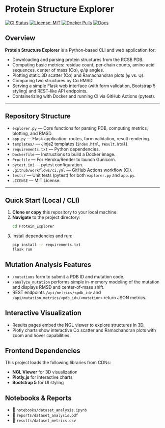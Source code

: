 # Protein Structure Explorer

[![CI Status](https://github.com/katezuu/Protein_Explorer/actions/workflows/ci.yml/badge.svg)](https://github.com/your_username/Protein_Explorer/actions/workflows/ci.yml)
[![License: MIT](https://img.shields.io/badge/License-MIT-yellow.svg)](./LICENSE)
[![Docker Pulls](https://img.shields.io/docker/pulls/katezu/protein-explorer.svg)](https://hub.docker.com/r/katezu/protein-explorer)
[![Docs](https://img.shields.io/website?url=https%3A%2F%2Fkatezuu.github.io%2FProtein_Explorer%2F)](https://katezuu.github.io/Protein_Explorer/)


## Overview

**Protein Structure Explorer** is a Python-based CLI and web application for:

- Downloading and parsing protein structures from the RCSB PDB.
- Computing basic metrics: residue count, per‐chain counts, amino acid sequences, center of mass (Cα), φ/ψ angles.
- Plotting static 3D scatter (Cα) and Ramachandran plots (φ vs. ψ).
- Comparing two structures by Cα RMSD.
- Serving a simple Flask web interface (with form validation, Bootstrap 5 styling) and REST-like API endpoints.
- Containerizing with Docker and running CI via GitHub Actions (pytest).

---

## Repository Structure


- `explorer.py` — Core functions for parsing PDB, computing metrics, plotting, and RMSD.
- `app.py` — Flask application: routes, form validation, result rendering.
- `templates/` — Jinja2 templates (`index.html`, `result.html`).
- `requirements.txt` — Python dependencies.
- `Dockerfile` — Instructions to build a Docker image.
- `Procfile` — For Heroku/Render to launch Gunicorn.
- `pytest.ini` — pytest configuration.
- `.github/workflows/ci.yml` — GitHub Actions workflow (CI).
- `tests/` — Unit tests (pytest) for both `explorer.py` and `app.py`.
- `LICENSE` — MIT License.

---

## Quick Start (Local / CLI)

1. **Clone or copy** this repository to your local machine.
2. **Navigate** to the project directory:
   ```bash
   cd Protein_Explorer

3. Install dependencies and run:
   ```bash
   pip install -r requirements.txt
   flask run
   ```

## Mutation Analysis Features

- `/mutations` form to submit a PDB ID and mutation code.
- `/analyze_mutation` performs simple in-memory modeling of the mutation and displays RMSD and center-of-mass shift.
- REST endpoints `/api/metrics/<pdb_id>` and `/api/mutation_metrics/<pdb_id>/<mutation>` return JSON metrics.

## Interactive Visualization

- Results pages embed the NGL viewer to explore structures in 3D.
- Plotly charts show interactive Cα scatter and Ramachandran plots with zoom and hover capabilities.

## Frontend Dependencies

This project loads the following libraries from CDNs:

- **NGL Viewer** for 3D visualization
- **Plotly.js** for interactive charts
- **Bootstrap 5** for UI styling

## Notebooks & Reports
- 📓 `notebooks/dataset_analysis.ipynb`
- 📄 `reports/dataset_analysis.pdf`
- 💾 `results/dataset_metrics.csv`

